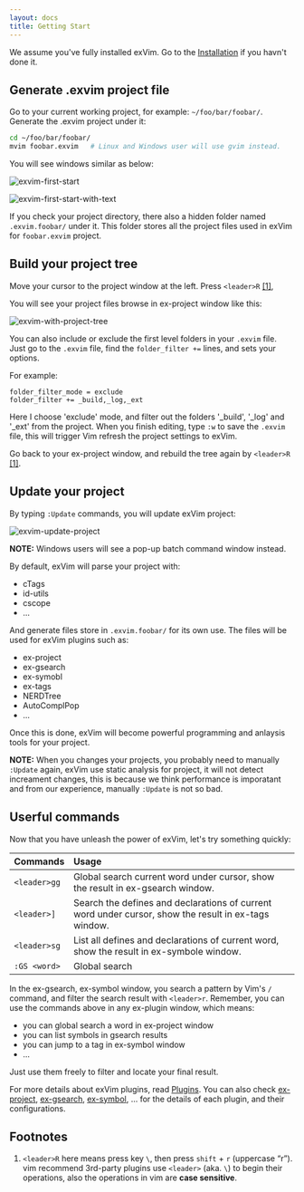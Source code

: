 ```yaml
---
layout: docs
title: Getting Start
---
```


We assume you've fully installed exVim. Go to the [Installation]({{site.baseurl}}docs/install) 
if you havn't done it.

## Generate .exvim project file

Go to your current working project, for example: `~/foo/bar/foobar/`. Generate the .exvim
project under it:

```bash
cd ~/foo/bar/foobar/
mvim foobar.exvim   # Linux and Windows user will use gvim instead. 
```

You will see windows similar as below:

![exvim-first-start]({{site.baseurl}}docs/images/exvim-first-start.png)

![exvim-first-start-with-text]({{site.baseurl}}docs/images/exvim-first-start-with-text.png)

If you check your project directory, there also a hidden folder named `.exvim.foobar/`
under it. This folder stores all the project files used in exVim for `foobar.exvim` project.

## Build your project tree

Move your cursor to the project window at the left. Press `<leader>R` [[1]](#footnotes),

You will see your project files browse in ex-project window like this:

![exvim-with-project-tree]({{site.baseurl}}docs/images/exvim-with-project-tree.png)

You can also include or exclude the first level folders in your `.exvim` file. Just go to the 
`.exvim` file, find the `folder_filter +=` lines, and sets your options. 

For example:

```
folder_filter_mode = exclude
folder_filter += _build,_log,_ext
```

Here I choose 'exclude' mode, and filter out the folders '\_build', '\_log' 
and '\_ext' from the project. When you finish editing, type `:w` to save the `.exvim` file,
this will trigger Vim refresh the project settings to exVim. 

Go back to your ex-project window, and rebuild the tree again by `<leader>R` [[1]](#footnotes). 

## Update your project

By typing `:Update` commands, you will update exVim project: 

![exvim-update-project]({{site.baseurl}}docs/images/exvim-update-project.png)

**NOTE:** Windows users will see a pop-up batch command window instead.

By default, exVim will parse your project with:

- cTags
- id-utils
- cscope
- ...

And generate files store in `.exvim.foobar/` for its own use. The files will be used for 
exVim plugins such as:

- ex-project
- ex-gsearch
- ex-symobl
- ex-tags
- NERDTree
- AutoComplPop
- ...

Once this is done, exVim will become powerful programming and anlaysis tools for your project. 

**NOTE:** When you changes your projects, you probably need to manually `:Update` again, exVim
use static analysis for project, it will not detect increament changes, this is because we think
performance is imporatant and from our experience, manually `:Update` is not so bad.

## Userful commands

Now that you have unleash the power of exVim, let's try something quickly:

| Commands         | Usage                                                                                                |
| :--------------- | :--------------------------------------------------------------------------------------------------- |
| `<leader>gg`     | Global search current word under cursor, show the result in ex-gsearch window.                       |
| `<leader>]`      | Search the defines and declarations of current word under cursor, show the result in ex-tags window. |
| `<leader>sg`     | List all defines and declarations of current word, show the result in ex-symbole window.             |
| `:GS <word>`     | Global search <word>                                                                                 |

In the ex-gsearch, ex-symbol window, you search a pattern by Vim's `/` command, and filter the search result with `<leader>r`.
Remember, you can use the commands above in any ex-plugin window, which means:

- you can global search a word in ex-project window 
- you can list symbols in gsearch results
- you can jump to a tag in ex-symbol window
- ...

Just use them freely to filter and locate your final result.

For more details about exVim plugins, read [Plugins]({{site.baseurl}}docs/plugins).
You can also check 
[ex-project](https://github.com/exvim/ex-project), 
[ex-gsearch](https://github.com/exvim/ex-gsearch),
[ex-symbol](https://github.com/exvim/ex-symbol),
... for the details of each plugin, and their configurations.


<a name="footnotes"></a>
## Footnotes

1. `<leader>R` here means press key `\`, then press `shift` + `r` (uppercase “r”). 
vim recommend 3rd-party plugins use `<leader>` (aka. `\`) to begin their operations, 
also the operations in vim are **case sensitive**.

